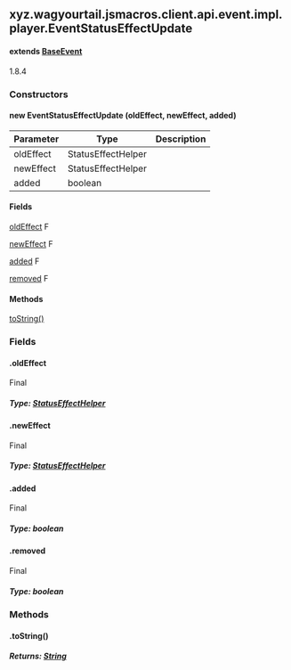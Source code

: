 

xyz.wagyourtail.jsmacros.client.api.event.impl.player.EventStatusEffectUpdate
-----------------------------------------------------------------------------

#### extends [BaseEvent](1.9.2/xyz/wagyourtail/jsmacros/core/event/BaseEvent.html)

1.8.4

### Constructors

#### new EventStatusEffectUpdate (oldEffect, newEffect, added)

| Parameter | Type | Description |
|---|---|---|
| oldEffect | StatusEffectHelper |  |
| newEffect | StatusEffectHelper |  |
| added | boolean |  |



#### Fields

[oldEffect](#oldEffect)
F


[newEffect](#newEffect)
F


[added](1.9.2/)
F


[removed](1.9.2/)
F



#### Methods

[toString()](#toString-)



### Fields

#### .oldEffect

Final

##### Type: [StatusEffectHelper](1.9.2/xyz/wagyourtail/jsmacros/client/api/helpers/StatusEffectHelper.html)



#### .newEffect

Final

##### Type: [StatusEffectHelper](1.9.2/xyz/wagyourtail/jsmacros/client/api/helpers/StatusEffectHelper.html)



#### .added

Final

##### Type: boolean



#### .removed

Final

##### Type: boolean



### Methods

#### .toString()


##### Returns: [String](https://docs.oracle.com/javase/8/docs/api/index.html?java/lang/String.html)




